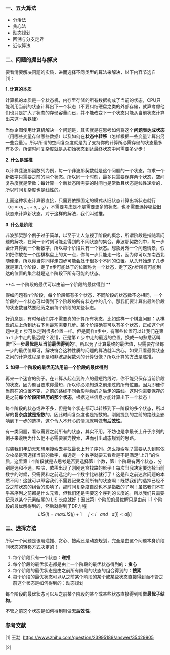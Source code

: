 ### 一、五大算法

* 分治法
* 贪心法
* 动态规划
* 回溯与分支定界
* 近似算法

### 二、问题的提出与解决

要看清要解决问题的实质，进而选择不同类型的算法来解决，以下内容节选自 [1]：

**1. 计算的本质**

计算机的本质是一个状态机，内存里存储的所有数据构成了当前的状态，CPU只能利用当前的状态计算出下一个状态（不要纠结硬盘之类的外部存储，就算考虑他们也只是扩大了状态的存储容量而已，并不能改变下一个状态只能从当前状态计算出来这一条铁律）

当你企图使用计算机解决一个问题是，其实就是在思考如何将这个**问题表达成状态**（用哪些变量存储哪些数据）以及如何在**状态中转移**（怎样根据一些变量计算出另一些变量）。所以所谓的空间复杂度就是为了支持你的计算所必需存储的状态最多有多少，所谓时间复杂度就是从初始状态到达最终状态中间需要多少步！

**2. 什么是递推**

以计算斐波那契数列为例，每一个非波那契数就是这个问题的一个状态，每求一个新数字只需要之前的两个状态。所以同一个时刻，最多只需要保存两个状态，空间复杂度就是常数；每计算一个新状态所需要的时间也是常数且状态是线性递增的，所以时间复杂度也是线性的。

上面这种状态计算很直接，只需要依照固定的模式从旧状态计算出新状态就行（$a_i=a_{i-1}+a_{i-2}$），不需要考虑是不是需要更多的状态，也不需要选择哪些旧状态来计算新状态。对于这样的解法，我们叫递推。

**3. 什么是阶段**

非波那契那个例子过于简单，以至于让人忽视了阶段的概念，所谓阶段是指随着问题的解决，在同一个时刻可能会得到的不同状态的集合。非波那契数列中，每一步会计算得到一个新数字，所以每个阶段只有一个状态。想象另外一个问题情景，假如把你放在一个围棋棋盘上的某一点，你每一步只能走一格，因为你可以东南西北随便走，所以你当你同样走四步可能会处于很多个不同的位置。从头开始走了几步就是第几个阶段，走了n步可能处于的位置称为一个状态，走了这n步所有可能到达的位置的集合就是这个阶段下所有可能的状态。

**4. 一个阶段的最优可以由前一个阶段的最优得到 **

假如问题有n个阶段，每个阶段都有多个状态，不同阶段的状态数不必相同，一个阶段的一个状态可以得到下个阶段的所有状态中的几个。那我们要计算出最终阶段的状态数自然要经历之前每个阶段的某些状态。

好消息是，有时候我们并不需要真的计算所有状态，比如这样一个棋盘问题：从棋盘的左上角到达右下角最短需要几步。某个阶段确实可以有多个状态，正如这个问题中走 n 步可以走到很多位置一样。但是同样n步中，有哪些位置可以让我们在第 n+1 步中走的最远呢？没错，正是第 n 步中走的最远的位置。换成一句熟悉话叫做“**下一步最优是从当前最优得到的**”。所以为了计算最终的最优值，只需要存储每一步的最优值即可，解决符合这种性质的问题的算法就叫贪心。如果只看最优状态之间的计算过程是不是和非波那契数列的计算很像？所以计算的方法是递推。

**5. 如果一个阶段的最优无法用前一个阶段的最优得到**

再来一个迷宫的例子。在计算从起点到终点的最短路线时，你不能只保存当前阶段的状态，因为题目要求你最短，所以你必须知道之前走过的所有位置。因为即便你当前在的位置不变，之前的路线不同会影响你的之后走的路线。这时你需要保存的是之前**每个阶段所经历的那个状态**，根据这些信息才能计算出下一个状态！

每个阶段的状态或许不多，但是每个状态都可以转移到下一阶段的多个状态，所以解的**复杂度就是指数**的，因此时间复杂度也是指数的。刚刚提到的之前的路线会影响到下一步的选择，这个令人不开心的情况就叫做**有后效性**。

有一类问题，看似需要之前所有的状态，其实不用。不妨也是拿最长上升子序列的例子来说明为什么他不必需要暴力搜索，进而引出动态规划的思路。

假装我们年幼无知想用搜索去寻找最长上升子序列。怎么搜索呢？需要从头到尾依次枚举是否选择当前的数字，每选定一个数字就要去看看是不是满足“上升”的性质，这里第 i 个阶段就是去思考是否要选择第 i 个数，第 i 个阶段有两个状态，分别是选和不选。哈哈，依稀出现了刚刚迷宫找路的影子！每次当我决定要选择当前数字的时候，只需要和之前选定的一个数字比较就行了！这是和之前迷宫问题的本质不同！这就可以纵容我们不需要记录之前所有的状态啊！既然我们的选择已经不受之前状态的组合的影响了，那时间复杂度自然也不是指数的了啊！虽然我们不在乎某序列之前都是什么元素，但我们还是需要这个序列的长度的。所以我们只需要记录以某个元素结尾的 LIS 长度就好！因此第 i 个阶段的最优解只是由前 i-1 个阶段的最优解得到的，然后就得到了DP方程
$$
LIS(i) = max{LIS(j)+1} \ \ \ \ \ j<i \ \ \  and\ \ \ a[j]<a[i]
$$

### 三、选择方法

所以一个问题是该用递推、贪心、搜索还是动态规划，完全是由这个问题本身阶段间状态的转移方式决定的！

1. 每个阶段只有一个状态：**递推**
2. 每个阶段的最优状态都是由上一个阶段的最优状态得到的：**贪心**
3. 每个阶段的最优状态是由之前所有阶段的状态的组合得到的：**搜索**
4. 每个阶段的最优状态可以从之前某个阶段的某个或某些状态直接得到而不管之前这个状态是如何得到的：动态规划

每个阶段的最优状态可以从之前某个阶段的某个或某些状态直接得到叫做**最优子结构**。

不管之前这个状态是如何得到叫做**无后效性**。

### 参考文献

[1] 王勐, https://www.zhihu.com/question/23995189/answer/35429905

[2] 